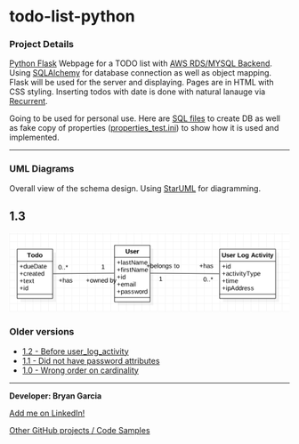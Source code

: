 # todo-list-python

### Project Details
[Python Flask](http://flask.pocoo.org) Webpage for a TODO list with [AWS RDS/MYSQL Backend](https://aws.amazon.com/rds/mysql/). Using [SQLAlchemy](http://flask-sqlalchemy.pocoo.org/) for database connection as well as object mapping. Flask will be used for the server and displaying. Pages are in HTML with CSS styling. Inserting todos with date is done with natural lanauge via [Recurrent](https://github.com/kvh/recurrent).

Going to be used for personal use. Here are [SQL files](https://github.com/bryangarcia831/todo-list-python/tree/master/Resources) to create DB as well as fake copy of properties ([properties_test.ini](https://raw.githubusercontent.com/bryangarcia831/todo-list-python/master/properties_test.ini)) to show how it is used and implemented.

***

### UML Diagrams
Overall view of the schema design. Using [StarUML](http://staruml.io) for diagramming.
## 1.3
![alt text](https://raw.githubusercontent.com/bryangarcia831/todo-list-python/master/images/TODO-UML-1.3.png "Version 1.3 UML")
### Older versions
* [1.2 - Before user_log_activity](https://raw.githubusercontent.com/bryangarcia831/todo-list-python/master/images/TODO-UML-1.2.png) 
* [1.1 - Did not have password attributes](https://raw.githubusercontent.com/bryangarcia831/todo-list-python/master/images/TODO-UML-1.1.png) 
* [1.0 - Wrong order on cardinality](https://raw.githubusercontent.com/bryangarcia831/todo-list-python/master/images/TODO-UML-1.0.png) 

*** 

**Developer: Bryan Garcia**

[Add me on LinkedIn!](https://www.linkedin.com/in/bryangarcia831 "LinkedIn")

[Other GitHub projects / Code Samples](https://github.com/bryangarcia831)